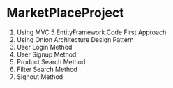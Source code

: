 # MarketPlaceProject
1. Using MVC 5 EntityFramework Code First Approach
2. Using Onion Architecture Design Pattern
3. User Login Method
4. User Signup Method
5. Product Search Method
6. Filter Search Method
7. Signout Method
